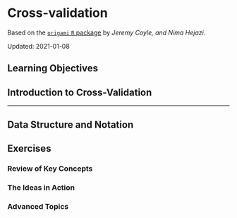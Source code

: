 # Cross-validation


Based on the [`origami` `R` package](https://github.com/tlverse/origami)
by _Jeremy Coyle, and Nima Hejazi_.

Updated: 2021-01-08

## Learning Objectives

## Introduction to Cross-Validation

---

## Data Structure and Notation


## Exercises

### Review of Key Concepts

### The Ideas in Action

### Advanced Topics

<!--
## Appendix

### Exercise solutions
-->
